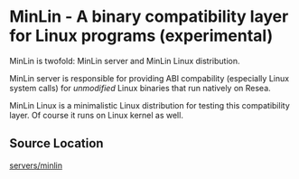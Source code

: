 # MinLin - A binary compatibility layer for Linux programs (experimental)
MinLin is twofold: MinLin server and MinLin Linux distribution.

MinLin server is responsible for providing ABI compability
(especially Linux system calls) for *unmodified* Linux binaries
that run natively on Resea.

MinLin Linux is a minimalistic Linux distribution for testing
this compatibility layer. Of course it runs on Linux kernel as well.


## Source Location
[servers/minlin](https://github.com/nuta/resea/tree/master/servers/minlin)
